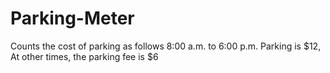 # Parking-Meter
Counts the cost of parking as follows
8:00 a.m. to 6:00 p.m. Parking is $12,
At other times, the parking fee is $6
